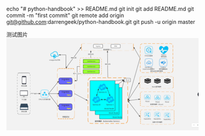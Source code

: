 echo "# python-handbook" >> README.md
git init
git add README.md
git commit -m "first commit"
git remote add origin git@github.com:darrengeek/python-handbook.git
git push -u origin master

测试图片
![图片](../images/1.png)